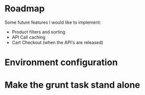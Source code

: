 # Roadmap

Some future features I would like to implement:

* Product filters and sorting
* API Call caching
* Cart Checkout (when the API's are released)
# Environment configuration
# Make the grunt task stand alone
